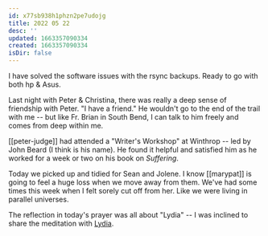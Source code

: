 ```yaml
---
id: x77sb938h1phzn2pe7udojg
title: 2022 05 22
desc: ''
updated: 1663357090334
created: 1663357090334
isDir: false
---
```

I have solved the software issues with the rsync backups. Ready to go with both hp & Asus.

Last night with Peter & Christina, there was really a deep sense of friendship with Peter. "I have a friend." He wouldn't go to the end of the trail with me -- but like Fr. Brian in South Bend, I can talk to him freely and comes from deep within me. 

[[peter-judge]] had attended a "Writer's Workshop" at Winthrop -- led by John Beard (I think is his name). He found it helpful and satisfied him as he worked for a week or two on his book on *Suffering*. 

Today we picked up and tidied for Sean and Jolene. I know [[marypat]] is going to feel a huge loss when we move away from them. We've had some times this week when I felt sorely cut off from her. Like we were living in parallel universes. 

The reflection in today's prayer was all about "Lydia" -- I was inclined to share the meditation with [Lydia](Lydia.md).